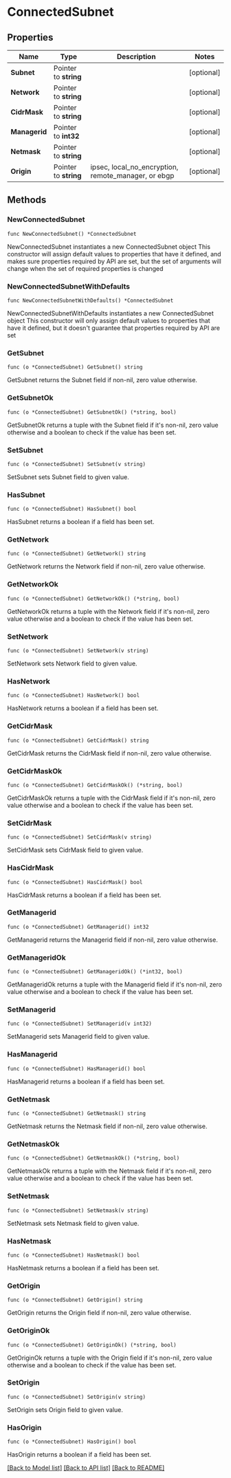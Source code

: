 # ConnectedSubnet

## Properties

Name | Type | Description | Notes
------------ | ------------- | ------------- | -------------
**Subnet** | Pointer to **string** |  | [optional] 
**Network** | Pointer to **string** |  | [optional] 
**CidrMask** | Pointer to **string** |  | [optional] 
**Managerid** | Pointer to **int32** |  | [optional] 
**Netmask** | Pointer to **string** |  | [optional] 
**Origin** | Pointer to **string** | ipsec, local_no_encryption, remote_manager, or ebgp | [optional] 

## Methods

### NewConnectedSubnet

`func NewConnectedSubnet() *ConnectedSubnet`

NewConnectedSubnet instantiates a new ConnectedSubnet object
This constructor will assign default values to properties that have it defined,
and makes sure properties required by API are set, but the set of arguments
will change when the set of required properties is changed

### NewConnectedSubnetWithDefaults

`func NewConnectedSubnetWithDefaults() *ConnectedSubnet`

NewConnectedSubnetWithDefaults instantiates a new ConnectedSubnet object
This constructor will only assign default values to properties that have it defined,
but it doesn't guarantee that properties required by API are set

### GetSubnet

`func (o *ConnectedSubnet) GetSubnet() string`

GetSubnet returns the Subnet field if non-nil, zero value otherwise.

### GetSubnetOk

`func (o *ConnectedSubnet) GetSubnetOk() (*string, bool)`

GetSubnetOk returns a tuple with the Subnet field if it's non-nil, zero value otherwise
and a boolean to check if the value has been set.

### SetSubnet

`func (o *ConnectedSubnet) SetSubnet(v string)`

SetSubnet sets Subnet field to given value.

### HasSubnet

`func (o *ConnectedSubnet) HasSubnet() bool`

HasSubnet returns a boolean if a field has been set.

### GetNetwork

`func (o *ConnectedSubnet) GetNetwork() string`

GetNetwork returns the Network field if non-nil, zero value otherwise.

### GetNetworkOk

`func (o *ConnectedSubnet) GetNetworkOk() (*string, bool)`

GetNetworkOk returns a tuple with the Network field if it's non-nil, zero value otherwise
and a boolean to check if the value has been set.

### SetNetwork

`func (o *ConnectedSubnet) SetNetwork(v string)`

SetNetwork sets Network field to given value.

### HasNetwork

`func (o *ConnectedSubnet) HasNetwork() bool`

HasNetwork returns a boolean if a field has been set.

### GetCidrMask

`func (o *ConnectedSubnet) GetCidrMask() string`

GetCidrMask returns the CidrMask field if non-nil, zero value otherwise.

### GetCidrMaskOk

`func (o *ConnectedSubnet) GetCidrMaskOk() (*string, bool)`

GetCidrMaskOk returns a tuple with the CidrMask field if it's non-nil, zero value otherwise
and a boolean to check if the value has been set.

### SetCidrMask

`func (o *ConnectedSubnet) SetCidrMask(v string)`

SetCidrMask sets CidrMask field to given value.

### HasCidrMask

`func (o *ConnectedSubnet) HasCidrMask() bool`

HasCidrMask returns a boolean if a field has been set.

### GetManagerid

`func (o *ConnectedSubnet) GetManagerid() int32`

GetManagerid returns the Managerid field if non-nil, zero value otherwise.

### GetManageridOk

`func (o *ConnectedSubnet) GetManageridOk() (*int32, bool)`

GetManageridOk returns a tuple with the Managerid field if it's non-nil, zero value otherwise
and a boolean to check if the value has been set.

### SetManagerid

`func (o *ConnectedSubnet) SetManagerid(v int32)`

SetManagerid sets Managerid field to given value.

### HasManagerid

`func (o *ConnectedSubnet) HasManagerid() bool`

HasManagerid returns a boolean if a field has been set.

### GetNetmask

`func (o *ConnectedSubnet) GetNetmask() string`

GetNetmask returns the Netmask field if non-nil, zero value otherwise.

### GetNetmaskOk

`func (o *ConnectedSubnet) GetNetmaskOk() (*string, bool)`

GetNetmaskOk returns a tuple with the Netmask field if it's non-nil, zero value otherwise
and a boolean to check if the value has been set.

### SetNetmask

`func (o *ConnectedSubnet) SetNetmask(v string)`

SetNetmask sets Netmask field to given value.

### HasNetmask

`func (o *ConnectedSubnet) HasNetmask() bool`

HasNetmask returns a boolean if a field has been set.

### GetOrigin

`func (o *ConnectedSubnet) GetOrigin() string`

GetOrigin returns the Origin field if non-nil, zero value otherwise.

### GetOriginOk

`func (o *ConnectedSubnet) GetOriginOk() (*string, bool)`

GetOriginOk returns a tuple with the Origin field if it's non-nil, zero value otherwise
and a boolean to check if the value has been set.

### SetOrigin

`func (o *ConnectedSubnet) SetOrigin(v string)`

SetOrigin sets Origin field to given value.

### HasOrigin

`func (o *ConnectedSubnet) HasOrigin() bool`

HasOrigin returns a boolean if a field has been set.


[[Back to Model list]](../README.md#documentation-for-models) [[Back to API list]](../README.md#documentation-for-api-endpoints) [[Back to README]](../README.md)


